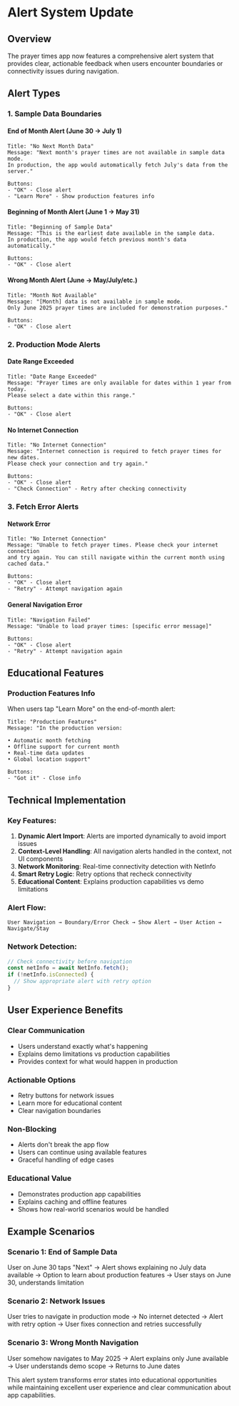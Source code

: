 # Alert System Update

## Overview

The prayer times app now features a comprehensive alert system that provides clear, actionable feedback when users encounter boundaries or connectivity issues during navigation.

## Alert Types

### 1. Sample Data Boundaries

#### **End of Month Alert (June 30 → July 1)**
```
Title: "No Next Month Data"
Message: "Next month's prayer times are not available in sample data mode. 
In production, the app would automatically fetch July's data from the server."

Buttons:
- "OK" - Close alert
- "Learn More" - Show production features info
```

#### **Beginning of Month Alert (June 1 → May 31)**
```
Title: "Beginning of Sample Data"
Message: "This is the earliest date available in the sample data. 
In production, the app would fetch previous month's data automatically."

Buttons:
- "OK" - Close alert
```

#### **Wrong Month Alert (June → May/July/etc.)**
```
Title: "Month Not Available"
Message: "[Month] data is not available in sample mode. 
Only June 2025 prayer times are included for demonstration purposes."

Buttons:
- "OK" - Close alert
```

### 2. Production Mode Alerts

#### **Date Range Exceeded**
```
Title: "Date Range Exceeded"
Message: "Prayer times are only available for dates within 1 year from today. 
Please select a date within this range."

Buttons:
- "OK" - Close alert
```

#### **No Internet Connection**
```
Title: "No Internet Connection"
Message: "Internet connection is required to fetch prayer times for new dates. 
Please check your connection and try again."

Buttons:
- "OK" - Close alert
- "Check Connection" - Retry after checking connectivity
```

### 3. Fetch Error Alerts

#### **Network Error**
```
Title: "No Internet Connection"
Message: "Unable to fetch prayer times. Please check your internet connection 
and try again. You can still navigate within the current month using cached data."

Buttons:
- "OK" - Close alert
- "Retry" - Attempt navigation again
```

#### **General Navigation Error**
```
Title: "Navigation Failed"
Message: "Unable to load prayer times: [specific error message]"

Buttons:
- "OK" - Close alert  
- "Retry" - Attempt navigation again
```

## Educational Features

### **Production Features Info**
When users tap "Learn More" on the end-of-month alert:

```
Title: "Production Features"
Message: "In the production version:

• Automatic month fetching
• Offline support for current month  
• Real-time data updates
• Global location support"

Buttons:
- "Got it" - Close info
```

## Technical Implementation

### **Key Features:**

1. **Dynamic Alert Import**: Alerts are imported dynamically to avoid import issues
2. **Context-Level Handling**: All navigation alerts handled in the context, not UI components
3. **Network Monitoring**: Real-time connectivity detection with NetInfo
4. **Smart Retry Logic**: Retry options that recheck connectivity
5. **Educational Content**: Explains production capabilities vs demo limitations

### **Alert Flow:**

```
User Navigation → Boundary/Error Check → Show Alert → User Action → Navigate/Stay
```

### **Network Detection:**

```typescript
// Check connectivity before navigation
const netInfo = await NetInfo.fetch();
if (!netInfo.isConnected) {
  // Show appropriate alert with retry option
}
```

## User Experience Benefits

### **Clear Communication**
- Users understand exactly what's happening
- Explains demo limitations vs production capabilities
- Provides context for what would happen in production

### **Actionable Options**
- Retry buttons for network issues
- Learn more for educational content
- Clear navigation boundaries

### **Non-Blocking**
- Alerts don't break the app flow
- Users can continue using available features
- Graceful handling of edge cases

### **Educational Value**
- Demonstrates production app capabilities
- Explains caching and offline features
- Shows how real-world scenarios would be handled

## Example Scenarios

### **Scenario 1: End of Sample Data**
User on June 30 taps "Next" →
Alert shows explaining no July data available →
Option to learn about production features →
User stays on June 30, understands limitation

### **Scenario 2: Network Issues**
User tries to navigate in production mode →
No internet detected →
Alert with retry option →
User fixes connection and retries successfully

### **Scenario 3: Wrong Month Navigation**
User somehow navigates to May 2025 →
Alert explains only June available →
User understands demo scope →
Returns to June dates

This alert system transforms error states into educational opportunities while maintaining excellent user experience and clear communication about app capabilities. 